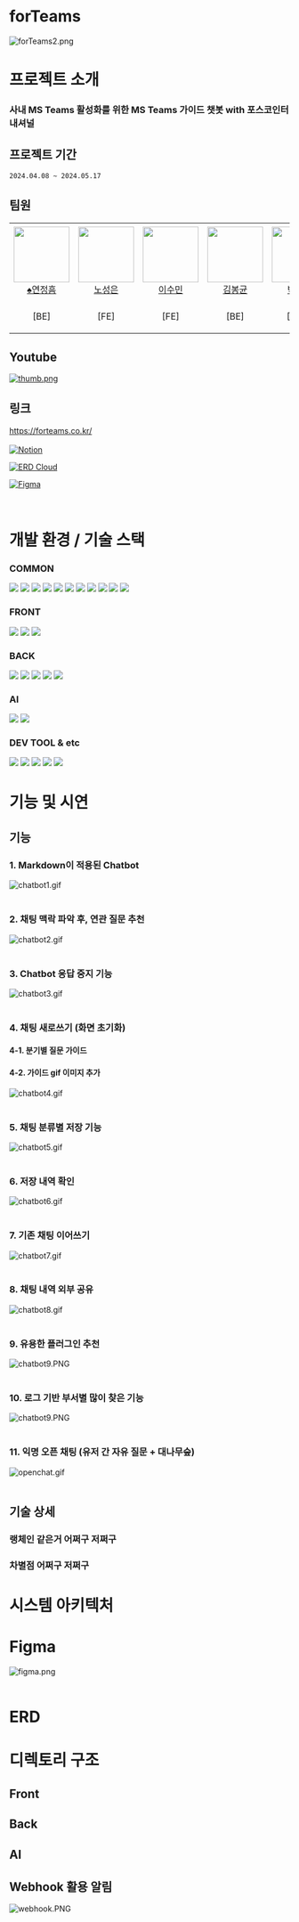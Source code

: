 # forTeams
![forTeams2.png](asset/forTeams2.png)
# 프로젝트 소개

### 사내 MS Teams 활성화를 위한 MS Teams 가이드 챗봇 with 포스코인터내셔널

## 프로젝트 기간

```
2024.04.08 ~ 2024.05.17
```

## 팀원

<table>
    <tr height="140px">
        <td align="center" width="150px">
            <a href="https://github.com/madirony"><img height="100px" width="100px" src="https://avatars.githubusercontent.com/u/48685874?v=4"/></a>
            <br />
            <a href="https://github.com/madirony">♠️연정흠</a>
        </td>
        <td align="center" width="150px">
            <a href="https://github.com/seroh00"><img height="100px" width="100px" src="https://avatars.githubusercontent.com/u/139421118?v=4"/></a>
            <br />
            <a href="https://github.com/seroh00">노성은</a>
        </td>
        <td align="center" width="150px">
            <a href="https://github.com/waterlee6"><img height="100px" width="100px" src="https://avatars.githubusercontent.com/u/139421211?v=4"/></a>
            <br />
            <a href="https://github.com/waterlee6">이수민</a>
        </td>
        <td align="center" width="150px">
            <a href="https://github.com/qhdrnak"><img height="100px" width="100px" src="https://avatars.githubusercontent.com/u/64765972?v=4"/></a>
            <br />
            <a href="https://github.com/qhdrnak">김봉균</a>
        </td>
        <td align="center" width="130px">
            <a href="https://github.com/soyoungSoyoung"><img height="100px" width="100px" src="https://avatars.githubusercontent.com/u/139930597?v=4"/></a>
            <br />
            <a href="https://github.com/soyoungSoyoung">박소영</a>
        </td>
        <td align="center" width="150px">
            <a href="https://github.com/devjun20"><img height="100px" width="100px" src="https://avatars.githubusercontent.com/u/72375302?v=4"/></a>
            <br />
            <a href="https://github.com/devjun20">손준성</a>
        </td>
      <tr height="50px">
        <td align="center">
          <p>[BE]</p>
        </td>
        <td align="center">
          <p>[FE]</p>
        </td>
        <td align="center">
          <p>[FE]</p>
        </td>
        <td align="center">
          <p>[BE]</p>
        </td>
        <td align="center">
          <p>[Infra]</p>
        </td>
        <td align="center">
          <p>[AI]</p>
        </td>
    </tr>
    </tr>
</table>

## Youtube
[![thumb.png](asset/thumb.png)](https://www.youtube.com/watch?v=9MnvOsJy6fM)

## 링크
https://forteams.co.kr/
<br /><br />
[![Notion](https://img.shields.io/badge/notion-000000?style=for-the-badge&logo=notion&logoColor=white)](https://imaginary-pearl-3f3.notion.site/S204-forTeams-cfd9fd21699e4948a3a8533a9bb80376)

[![ERD Cloud](https://img.shields.io/badge/ERDCloud-000000?style=for-the-badge&logo=ERDCloud&logoColor=white)](https://www.erdcloud.com/)

[![Figma](https://img.shields.io/badge/figma-F24E1E?style=for-the-badge&logo=figma&logoColor=white)](https://www.figma.com/design/4MNk1tuUaO6pIvfV3N9TRM/forTeams?node-id=0%3A1&t=2EA75pePkTOaEuWH-1)

<br />

# 개발 환경 / 기술 스택

### COMMON
<img src="https://img.shields.io/badge/postgresql-4169E1?style=for-the-badge&logo=postgresql&logoColor=white">
<img src="https://img.shields.io/badge/mongodb-47A248?style=for-the-badge&logo=mongodb&logoColor=white">
<img src="https://img.shields.io/badge/redis-DC382D?style=for-the-badge&logo=redis&logoColor=white">
<img src="https://img.shields.io/badge/amazons3-569A31?style=for-the-badge&logo=amazons3&logoColor=white">
<img src="https://img.shields.io/badge/nginx-009639?style=for-the-badge&logo=nginx&logoColor=white">
<img src="https://img.shields.io/badge/amazonec2-FF9900?style=for-the-badge&logo=amazonec2&logoColor=white">
<img src="https://img.shields.io/badge/jenkins-D24939?style=for-the-badge&logo=jenkins&logoColor=white">
<img src="https://img.shields.io/badge/docker-2496ED?style=for-the-badge&logo=docker&logoColor=white">
<img src="https://img.shields.io/badge/ubuntu-E95420?style=for-the-badge&logo=ubuntu&logoColor=white">
<img src="https://img.shields.io/badge/rabbitmq-FF6600?style=for-the-badge&logo=rabbitmq&logoColor=white">
<img src="https://img.shields.io/badge/Stomp_WebSocket-010101?style=for-the-badge&logo=Stomp&logoColor=white">

### FRONT
<img src="https://img.shields.io/badge/next.js-000000?style=for-the-badge&logo=nextdotjs&logoColor=white">
<img src="https://img.shields.io/badge/react-61DAFB?style=for-the-badge&logo=react&logoColor=white">
<img src="https://img.shields.io/badge/javascript-F7DF1E?style=for-the-badge&logo=javascript&logoColor=white">

### BACK
<img src="https://img.shields.io/badge/java-007396?style=for-the-badge&logo=java&logoColor=white">
<img src="https://img.shields.io/badge/springboot-6DB33F?style=for-the-badge&logo=springboot&logoColor=white">
<img src="https://img.shields.io/badge/springsecurity-6DB33F?style=for-the-badge&logo=springsecurity&logoColor=white">
<img src="https://img.shields.io/badge/JPA-000000?style=for-the-badge&logo=jpa&logoColor=white"/>
<img src="https://img.shields.io/badge/JWT-black?style=for-the-badge&logo=JSON%20web%20tokens&logoColor=white"/>

### AI
<img src="https://img.shields.io/badge/python-3776AB?style=for-the-badge&logo=python&logoColor=white">
<img src="https://img.shields.io/badge/GPT_API-47A248?style=for-the-badge&logo=CUDA&logoColor=white">

### DEV TOOL & etc
<img src="https://img.shields.io/badge/visualstudiocode-007ACC?style=for-the-badge&logo=visualstudiocode&logoColor=white">
<img src="https://img.shields.io/badge/intellijidea-000000?style=for-the-badge&logo=intellijidea&logoColor=white">
<img src="https://img.shields.io/badge/pycharm-F37626?style=for-the-badge&logo=pycharm&logoColor=white">
<img src="https://img.shields.io/badge/microsoftteams-6264A7?style=for-the-badge&logo=microsoftteams&logoColor=white">
<img src="https://img.shields.io/badge/mattermost-0058CC?style=for-the-badge&logo=mattermost&logoColor=white">

# 기능 및 시연
## 기능
### 1. Markdown이 적용된 Chatbot
![chatbot1.gif](asset/chatbot1.gif)
<br /><br />

### 2. 채팅 맥락 파악 후, 연관 질문 추천
![chatbot2.gif](asset/chatbot2.gif)
<br /><br />

### 3. Chatbot 응답 중지 기능
![chatbot3.gif](asset/chatbot3.gif)
<br /><br />

### 4. 채팅 새로쓰기 (화면 초기화)
#### 4-1. 분기별 질문 가이드
#### 4-2. 가이드 gif 이미지 추가
![chatbot4.gif](asset/chatbot4.gif)
<br /><br />

### 5. 채팅 분류별 저장 기능
![chatbot5.gif](asset/chatbot5.gif)
<br /><br />

### 6. 저장 내역 확인
![chatbot6.gif](asset/chatbot6.gif)
<br /><br />

### 7. 기존 채팅 이어쓰기
![chatbot7.gif](asset/chatbot7.gif)
<br /><br />

### 8. 채팅 내역 외부 공유
![chatbot8.gif](asset/chatbot8.gif)
<br /><br />

### 9. 유용한 플러그인 추천
![chatbot9.PNG](asset/chatbot9.PNG)
<br /><br />

### 10. 로그 기반 부서별 많이 찾은 기능
![chatbot9.PNG](asset/chatbot9.PNG)
<br /><br />

### 11. 익명 오픈 채팅 (유저 간 자유 질문 + 대나무숲)
![openchat.gif](asset/openchat.gif)
<br /><br />

## 기술 상세
### 랭체인 같은거 어쩌구 저쩌구
### 차별점 어쩌구 저쩌구

# 시스템 아키텍처

# Figma
![figma.png](asset/figma.png)
<br /><br />

# ERD

# 디렉토리 구조
## Front
## Back
## AI

## Webhook 활용 알림
![webhook.PNG](asset/webhook.PNG)
<br /><br />
